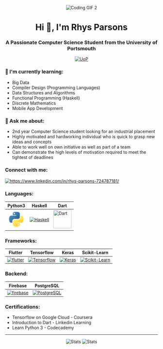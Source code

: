 <div align="center">
 <img src="https://camo.githubusercontent.com/8a9c7f854df987a0b488caf7b4ca6fb56e368e1a0b85602574da94c19d1c2d2e/68747470733a2f2f70687973696373677572756b756c2e66696c65732e776f726470726573732e636f6d2f323031392f30322f6368617261637465722d312e676966" alt="Coding GIF 2" width="300" height="200"/>
</div>


<h1 align="center">Hi 👋, I'm Rhys Parsons</h1>
<h3 align="center">A Passionate Computer Science Student from the University of Portsmouth</h3>

<p align="center"> 
  <a href="https://www.port.ac.uk" target="_blank" rel="noreferrer"> 
    <img src="https://www.port.ac.uk/themes/custom/portsmouth//images/logo-mobile.png" alt="UoP" width="180" height="70"/> 
  </a>
</p>

<h3 align="left">🌱 I'm currently learning:</h3>
  <ul>
  <li>Big Data</li> 
  <li>Compiler Design (Programming Languages)</li>
  <li>Data Structures and Algorithms</li>
  <li>Functional Programming (Haskell)</li>
  <li>Discrete Mathematics</li>
  <li>Mobile App Development</li>
</ul>

<h3 align="left">💬 Ask me about:</h3>
  <ul>
  <li>2nd year Computer Science student looking for an industrial placement</li>
  <li>Highly motivated and hardworking individual who is quick to grasp new ideas and concepts</li>
  <li>Able to work well on own initiative as well as part of a team</li>
  <li>Can demonstrate the high levels of motivation required to meet the tightest of deadlines</li>
  </ul>

<h3 align="left">Connect with me:</h3>
<p align="left">
  <a href="https://linkedin.com/in/rhys-parsons-724787181" target="blank">
    <img align="center" src="https://raw.githubusercontent.com/rahuldkjain/github-profile-readme-generator/master/src/images/icons/Social/linked-in-alt.svg" alt="https://www.linkedin.com/in/rhys-parsons-724787181/" height="30" width="40" />
  </a>
</p>

<h3 align="left">Languages:</h3> <table> <thead> <tr> 

<th>Python3</th> <th>Haskell</th> <th>Dart</th> </tr> </thead> <tbody> <tr> 
  <td><a href="https://www.python.org/" target="_blank"><img src="https://github.com/devicons/devicon/blob/master/icons/python/python-original.svg" title="Python" alt="Python" width="60" height="60"/></a></td> 
  <td><a href="https://www.haskell.org/" target="_blank"><img src="https://upload.wikimedia.org/wikipedia/commons/1/1c/Haskell-Logo.svg" title="Haskell" alt="Haskell" width="60" height="60"/></a></td> 
  <td><a href="https://dart.dev/" target="_blank"><img src="https://www.vectorlogo.zone/logos/dartlang/dartlang-icon.svg" title="Dart" width="60" height="60"/></a></td> 
</tr> </tbody> </table>
  
<h3 align="left">Frameworks:</h3> <table> <thead> <tr> <th>Flutter</th> <th>Tensorflow</th> <th>Keras</th> <th>Scikit-Learn</th> </tr> </thead> <tbody> <tr>
  <td><a href="https://flutter.dev/" target="_blank"><img src="https://www.vectorlogo.zone/logos/flutterio/flutterio-icon.svg" alt="flutter" width="60" height="60"/></a></td> 
  <td align="center"><a href="https://www.tensorflow.org/" target="_blank"><img src="https://upload.wikimedia.org/wikipedia/commons/2/2d/Tensorflow_logo.svg" title="Tensorflow" alt="Tensorflow" width="60" height="60"/></a></td>
  <td><a href="https://keras.io/" target="_blank"><img src="https://upload.wikimedia.org/wikipedia/commons/a/ae/Keras_logo.svg" title="Keras" alt="Keras" width="60" height="60"/></a></td> 
  <td><a href="https://scikit-learn.org/" target="_blank"><img src="https://upload.wikimedia.org/wikipedia/commons/0/05/Scikit_learn_logo_small.svg" title="Scikit-Learn" alt="Scikit-Learn" width="90" height="60"/></a></td> 
</tr> </tbody> </table>
  
<h3 align="left">Backend:</h3> <table> <thead> <tr> <th>Firebase</th> <th>PostgreSQL</th> </tr> </thead> <tbody> <tr> 
  <td><a href="https://firebase.google.com/" target="_blank"><img src="https://www.vectorlogo.zone/logos/firebase/firebase-icon.svg" alt="firebase" width="60" height="60"/></a></td> 
  <td align="center"><a href="https://www.postgresql.org/" target="_blank"><img src="https://upload.wikimedia.org/wikipedia/commons/thumb/2/29/Postgresql_elephant.svg/1080px-Postgresql_elephant.svg.png" title="PostgreSQL" alt="PostgreSQL" width="60" height="60"/></a></td> 
</tr> </tbody> </table>

<h3 align="left">Certifications:</h3>
<ul>
<li>Tensorflow on Google Cloud - Coursera</li>
<li>Introduction to Dart - Linkedin Learning</li>
<li>Learn Python 3 - Codecademy</li>
</ul>

---

<div align="center">
 <img src="https://github-readme-stats.vercel.app/api?username=RhysRoo&theme=graywhite&show_icons=true&hide_border=true&count_private=true" alt="Stats" width="400" />
 <img src="https://github-readme-streak-stats.herokuapp.com/?user=RhysRoo&theme=graywhite&hide_border=true" alt="Stats" width="400"/>
</div>
